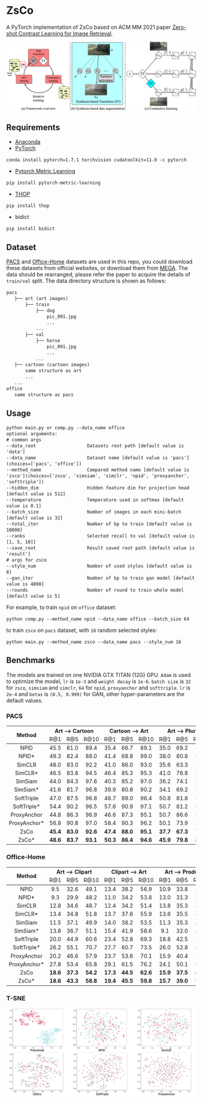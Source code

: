 # ZsCo

A PyTorch implementation of ZsCo based on ACM MM 2021 paper [Zero-shot Contrast Learning for Image Retrieval]().

![Network Architecture](result/structure.jpg)

## Requirements

- [Anaconda](https://www.anaconda.com/download/)
- [PyTorch](https://pytorch.org)

```
conda install pytorch=1.7.1 torchvision cudatoolkit=11.0 -c pytorch
```

- [Pytorch Metric Learning](https://kevinmusgrave.github.io/pytorch-metric-learning/)

```
pip install pytorch-metric-learning
```

- [THOP](https://github.com/Lyken17/pytorch-OpCounter)

```
pip install thop
```

- bidict

```
pip install bidict
```

## Dataset

[PACS](https://domaingeneralization.github.io) and [Office-Home](https://www.hemanthdv.org/officeHomeDataset.html)
datasets are used in this repo, you could download these datasets from official websites, or download them from
[MEGA](https://mega.nz/folder/M8RFgCzL#nLK35A45QVLCTFqqRzc3vQ). The data should be rearranged, please refer the paper to
acquire the details of `train/val` split. The data directory structure is shown as follows:

 ```
pacs
    ├── art (art images)
        ├── train
            ├── dog
                pic_001.jpg
                ...    
            ...  
        ├── val
            ├── horse
                pic_001.jpg
                ...    
            ...  
    ├── cartoon (cartoon images)
        same structure as art
        ...   
    ...        
office
    same structure as pacs
```

## Usage

```
python main.py or comp.py --data_name office
optional arguments:
# common args
--data_root                   Datasets root path [default value is 'data']
--data_name                   Dataset name [default value is 'pacs'](choices=['pacs', 'office'])
--method_name                 Compared method name [default value is 'zsco'](choices=['zsco', 'simsiam', 'simclr', 'npid', 'proxyanchor', 'softtriple'])
--hidden_dim                  Hidden feature dim for projection head [default value is 512]
--temperature                 Temperature used in softmax [default value is 0.1]
--batch_size                  Number of images in each mini-batch [default value is 32]
--total_iter                  Number of bp to train [default value is 10000]
--ranks                       Selected recall to val [default value is [1, 5, 10]]
--save_root                   Result saved root path [default value is 'result']
# args for zsco
--style_num                   Number of used styles [default value is 8]
--gan_iter                    Number of bp to train gan model [default value is 4000]
--rounds                      Number of round to train whole model [default value is 5]
```

For example, to train `npid` on `office` dataset:

```
python comp.py --method_name npid --data_name office --batch_size 64
```

to train `zsco` on `pacs` dataset, with `16` random selected styles:

```
python main.py --method_name zsco --data_name pacs --style_num 16
```

## Benchmarks

The models are trained on one NVIDIA GTX TITAN (12G) GPU. `Adam` is used to optimize the model, `lr` is `1e-3`
and `weight decay` is `1e-6`. `batch size` is `32` for `zsco`, `simsiam` and `simclr`, `64` for `npid`, `proxyanchor`
and `softtriple`. `lr` is `2e-4` and `betas` is `(0.5, 0.999)` for GAN, other hyper-parameters are the default values.

### PACS

<table>
<thead>
  <tr>
    <th rowspan="2">Method</th>
    <th colspan="3">Art --&gt; Cartoon</th>
    <th colspan="3">Cartoon --&gt; Art</th>
    <th colspan="3">Art --&gt; Photo</th>
    <th colspan="3">Photo --&gt; Art</th>
    <th colspan="3">Art --&gt; Sketch</th>
    <th colspan="3">Sketch --&gt; Art</th>
    <th colspan="3">Cartoon --&gt; Photo</th>
    <th colspan="3">Photo --&gt; Cartoon</th>
    <th colspan="3">Cartoon --&gt; Sketch</th>
    <th colspan="3">Sketch --&gt; Cartoon</th>
    <th colspan="3">Photo --&gt; Sketch</th>
    <th colspan="3">Sketch --&gt; Photo</th>    
    <th rowspan="2">Download</th>
  </tr>
  <tr>
    <td align="center">R@1</td>
    <td align="center">R@5</td>
    <td align="center">R@10</td>
    <td align="center">R@1</td>
    <td align="center">R@5</td>
    <td align="center">R@10</td>
    <td align="center">R@1</td>
    <td align="center">R@5</td>
    <td align="center">R@10</td>
    <td align="center">R@1</td>
    <td align="center">R@5</td>
    <td align="center">R@10</td>
    <td align="center">R@1</td>
    <td align="center">R@5</td>
    <td align="center">R@10</td>
    <td align="center">R@1</td>
    <td align="center">R@5</td>
    <td align="center">R@10</td>
    <td align="center">R@1</td>
    <td align="center">R@5</td>
    <td align="center">R@10</td>
    <td align="center">R@1</td>
    <td align="center">R@5</td>
    <td align="center">R@10</td>
    <td align="center">R@1</td>
    <td align="center">R@5</td>
    <td align="center">R@10</td>
    <td align="center">R@1</td>
    <td align="center">R@5</td>
    <td align="center">R@10</td>
    <td align="center">R@1</td>
    <td align="center">R@5</td>
    <td align="center">R@10</td>
    <td align="center">R@1</td>
    <td align="center">R@5</td>
    <td align="center">R@10</td>
  </tr>
</thead>
<tbody>
  <tr>
    <td align="center">NPID</td>
    <td align="center">45.5</td>
    <td align="center">81.0</td>
    <td align="center">89.4</td>
    <td align="center">35.4</td>
    <td align="center">66.7</td>
    <td align="center">89.1</td>
    <td align="center">35.0</td>
    <td align="center">69.2</td>
    <td align="center">81.7</td>
    <td align="center">38.6</td>
    <td align="center">85.0</td>
    <td align="center">95.2</td>
    <td align="center">25.7</td>
    <td align="center">42.5</td>
    <td align="center">47.4</td>
    <td align="center">79.1</td>
    <td align="center">84.8</td>
    <td align="center">84.8</td>
    <td align="center">35.0</td>
    <td align="center">71.9</td>
    <td align="center">93.4</td>
    <td align="center">45.0</td>
    <td align="center">79.5</td>
    <td align="center">87.4</td>
    <td align="center">37.2</td>
    <td align="center">50.2</td>
    <td align="center">51.8</td>
    <td align="center">44.1</td>
    <td align="center">91.6</td>
    <td align="center">92.6</td>
    <td align="center">26.2</td>
    <td align="center">39.6</td>
    <td align="center">44.7</td>
    <td align="center">58.6</td>
    <td align="center">84.8</td>
    <td align="center">97.4</td>
    <td align="center"><a href="https://pan.baidu.com/s/1PWLOBKWb8gUUibXOX9OQyA">hu2k</a></td>
  </tr>
  <tr>
    <td align="center">NPID*</td>
    <td align="center">49.3</td>
    <td align="center">82.4</td>
    <td align="center">88.0</td>
    <td align="center">41.4</td>
    <td align="center">68.8</td>
    <td align="center">99.0</td>
    <td align="center">38.0</td>
    <td align="center">80.8</td>
    <td align="center">94.1</td>
    <td align="center">41.3</td>
    <td align="center">82.8</td>
    <td align="center">93.6</td>
    <td align="center">32.0</td>
    <td align="center">52.7</td>
    <td align="center">68.5</td>
    <td align="center">77.1</td>
    <td align="center">78.0</td>
    <td align="center">100.0</td>
    <td align="center">33.8</td>
    <td align="center">67.7</td>
    <td align="center">78.2</td>
    <td align="center">45.0</td>
    <td align="center">83.9</td>
    <td align="center">90.0</td>
    <td align="center">41.2</td>
    <td align="center">69.6</td>
    <td align="center">83.8</td>
    <td align="center">41.0</td>
    <td align="center">87.0</td>
    <td align="center">96.5</td>
    <td align="center">30.2</td>
    <td align="center">51.8</td>
    <td align="center">61.7</td>
    <td align="center">64.4</td>
    <td align="center">82.2</td>
    <td align="center">84.8</td>
    <td align="center"><a href="https://pan.baidu.com/s/1PWLOBKWb8gUUibXOX9OQyA">hu2k</a></td>
  </tr>
  <tr>
    <td align="center">SimCLR</td>
    <td align="center">48.0</td>
    <td align="center">83.0</td>
    <td align="center">92.2</td>
    <td align="center">41.0</td>
    <td align="center">86.0</td>
    <td align="center">93.0</td>
    <td align="center">35.6</td>
    <td align="center">63.3</td>
    <td align="center">76.4</td>
    <td align="center">46.9</td>
    <td align="center">85.7</td>
    <td align="center">94.3</td>
    <td align="center">30.7</td>
    <td align="center">53.3</td>
    <td align="center">54.5</td>
    <td align="center">70.5</td>
    <td align="center">93.3</td>
    <td align="center">94.0</td>
    <td align="center">39.1</td>
    <td align="center">71.2</td>
    <td align="center">81.6</td>
    <td align="center">40.7</td>
    <td align="center">79.6</td>
    <td align="center">90.3</td>
    <td align="center">36.7</td>
    <td align="center">67.8</td>
    <td align="center">74.4</td>
    <td align="center">50.2</td>
    <td align="center">76.5</td>
    <td align="center">84.1</td>
    <td align="center">30.4</td>
    <td align="center">53.7</td>
    <td align="center">55.0</td>
    <td align="center">42.4</td>
    <td align="center">85.6</td>
    <td align="center">93.0</td>
    <td align="center"><a href="https://pan.baidu.com/s/1aJGLPODKE4cCHLZYDg96jA">4jvm</a></td>
  </tr>
  <tr>
    <td align="center">SimCLR*</td>
    <td align="center">46.5</td>
    <td align="center">83.8</td>
    <td align="center">94.5</td>
    <td align="center">46.4</td>
    <td align="center">85.3</td>
    <td align="center">95.3</td>
    <td align="center">41.0</td>
    <td align="center">76.8</td>
    <td align="center">89.6</td>
    <td align="center">51.8</td>
    <td align="center">87.0</td>
    <td align="center">94.2</td>
    <td align="center">29.8</td>
    <td align="center">49.4</td>
    <td align="center">58.3</td>
    <td align="center">32.0</td>
    <td align="center">80.1</td>
    <td align="center">90.3</td>
    <td align="center">39.1</td>
    <td align="center">80.5</td>
    <td align="center">91.8</td>
    <td align="center">44.8</td>
    <td align="center">83.8</td>
    <td align="center">94.6</td>
    <td align="center">38.0</td>
    <td align="center">61.7</td>
    <td align="center">72.6</td>
    <td align="center">37.6</td>
    <td align="center">82.5</td>
    <td align="center">93.8</td>
    <td align="center">29.1</td>
    <td align="center">50.4</td>
    <td align="center">63.8</td>
    <td align="center">36.6</td>
    <td align="center">76.3</td>
    <td align="center">88.4</td>
    <td align="center"><a href="https://pan.baidu.com/s/1PWLOBKWb8gUUibXOX9OQyA">hu2k</a></td>
  </tr>
  <tr>
    <td align="center">SimSiam</td>
    <td align="center">44.0</td>
    <td align="center">84.3</td>
    <td align="center">97.6</td>
    <td align="center">40.3</td>
    <td align="center">85.2</td>
    <td align="center">97.0</td>
    <td align="center">36.2</td>
    <td align="center">74.1</td>
    <td align="center">88.0</td>
    <td align="center">40.2</td>
    <td align="center">86.7</td>
    <td align="center">96.9</td>
    <td align="center">31.6</td>
    <td align="center">98.0</td>
    <td align="center">99.5</td>
    <td align="center">58.2</td>
    <td align="center">95.6</td>
    <td align="center">99.7</td>
    <td align="center">32.2</td>
    <td align="center">76.9</td>
    <td align="center">93.8</td>
    <td align="center">42.9</td>
    <td align="center">82.3</td>
    <td align="center">96.7</td>
    <td align="center">38.0</td>
    <td align="center">81.5</td>
    <td align="center">92.8</td>
    <td align="center">29.6</td>
    <td align="center">71.6</td>
    <td align="center">83.2</td>
    <td align="center">29.4</td>
    <td align="center">99.1</td>
    <td align="center">99.7</td>
    <td align="center">69.1</td>
    <td align="center">85.8</td>
    <td align="center">99.6</td>
    <td align="center"><a href="https://pan.baidu.com/s/1aJGLPODKE4cCHLZYDg96jA">4jvm</a></td>
  </tr>
  <tr>
    <td align="center">SimSiam*</td>
    <td align="center">41.6</td>
    <td align="center">81.7</td>
    <td align="center">96.8</td>
    <td align="center">39.9</td>
    <td align="center">80.8</td>
    <td align="center">90.2</td>
    <td align="center">34.1</td>
    <td align="center">69.2</td>
    <td align="center">85.3</td>
    <td align="center">44.2</td>
    <td align="center">88.0</td>
    <td align="center">96.2</td>
    <td align="center">31.4</td>
    <td align="center">52.4</td>
    <td align="center">52.5</td>
    <td align="center">77.2</td>
    <td align="center">92.4</td>
    <td align="center">92.8</td>
    <td align="center">42.5</td>
    <td align="center">68.9</td>
    <td align="center">86.4</td>
    <td align="center">42.3</td>
    <td align="center">85.3</td>
    <td align="center">97.5</td>
    <td align="center">30.7</td>
    <td align="center">60.5</td>
    <td align="center">66.0</td>
    <td align="center">45.0</td>
    <td align="center">76.9</td>
    <td align="center">92.7</td>
    <td align="center">30.7</td>
    <td align="center">52.6</td>
    <td align="center">52.6</td>
    <td align="center">77.3</td>
    <td align="center">84.8</td>
    <td align="center">99.9</td>
    <td align="center"><a href="https://pan.baidu.com/s/1PWLOBKWb8gUUibXOX9OQyA">hu2k</a></td>
  </tr>
  <tr>
    <td align="center">SoftTriple</td>
    <td align="center">47.0</td>
    <td align="center">87.5</td>
    <td align="center">96.8</td>
    <td align="center">48.7</td>
    <td align="center">89.0</td>
    <td align="center">96.4</td>
    <td align="center">50.8</td>
    <td align="center">81.8</td>
    <td align="center">90.9</td>
    <td align="center">56.5</td>
    <td align="center">90.5</td>
    <td align="center">96.7</td>
    <td align="center">42.8</td>
    <td align="center">73.0</td>
    <td align="center">89.0</td>
    <td align="center">69.5</td>
    <td align="center">95.6</td>
    <td align="center">98.8</td>
    <td align="center">48.8</td>
    <td align="center">84.5</td>
    <td align="center">92.6</td>
    <td align="center">51.5</td>
    <td align="center">87.6</td>
    <td align="center">96.2</td>
    <td align="center">49.6</td>
    <td align="center">78.2</td>
    <td align="center">91.3</td>
    <td align="center">56.4</td>
    <td align="center">90.3</td>
    <td align="center">97.7</td>
    <td align="center">53.5</td>
    <td align="center">78.4</td>
    <td align="center">91.4</td>
    <td align="center">61.2</td>
    <td align="center">93.0</td>
    <td align="center">98.7</td>
    <td align="center"><a href="https://pan.baidu.com/s/1mYIRpX4ABX9YVLs0gFJVmg">6we5</a></td>
  </tr>
  <tr>
    <td align="center">SoftTriple*</td>
    <td align="center">54.4</td>
    <td align="center">90.2</td>
    <td align="center">96.5</td>
    <td align="center">57.6</td>
    <td align="center">90.9</td>
    <td align="center">97.1</td>
    <td align="center">50.7</td>
    <td align="center">81.2</td>
    <td align="center">88.6</td>
    <td align="center">68.9</td>
    <td align="center">91.9</td>
    <td align="center">96.6</td>
    <td align="center">55.8</td>
    <td align="center">84.7</td>
    <td align="center">91.9</td>
    <td align="center">46.7</td>
    <td align="center">92.0</td>
    <td align="center">98.6</td>
    <td align="center">57.2</td>
    <td align="center">81.3</td>
    <td align="center">88.0</td>
    <td align="center">62.5</td>
    <td align="center">91.8</td>
    <td align="center">97.1</td>
    <td align="center">56.6</td>
    <td align="center">80.4</td>
    <td align="center">87.4</td>
    <td align="center">65.8</td>
    <td align="center">95.7</td>
    <td align="center">98.8</td>
    <td align="center">58.1</td>
    <td align="center">87.3</td>
    <td align="center">95.0</td>
    <td align="center">78.2</td>
    <td align="center">87.3</td>
    <td align="center">90.4</td>
    <td align="center"><a href="https://pan.baidu.com/s/1PWLOBKWb8gUUibXOX9OQyA">hu2k</a></td>
  </tr>
  <tr>
    <td align="center">ProxyAnchor</td>
    <td align="center">44.8</td>
    <td align="center">86.3</td>
    <td align="center">96.9</td>
    <td align="center">46.6</td>
    <td align="center">87.3</td>
    <td align="center">95.1</td>
    <td align="center">50.7</td>
    <td align="center">86.6</td>
    <td align="center">94.8</td>
    <td align="center">55.7</td>
    <td align="center">90.3</td>
    <td align="center">96.2</td>
    <td align="center">43.9</td>
    <td align="center">79.5</td>
    <td align="center">90.3</td>
    <td align="center">59.2</td>
    <td align="center">95.3</td>
    <td align="center">98.8</td>
    <td align="center">44.8</td>
    <td align="center">78.6</td>
    <td align="center">88.9</td>
    <td align="center">43.7</td>
    <td align="center">85.1</td>
    <td align="center">95.8</td>
    <td align="center">46.4</td>
    <td align="center">77.4</td>
    <td align="center">86.3</td>
    <td align="center">61.5</td>
    <td align="center">92.3</td>
    <td align="center">97.4</td>
    <td align="center">41.9</td>
    <td align="center">83.2</td>
    <td align="center">93.6</td>
    <td align="center">40.6</td>
    <td align="center">84.1</td>
    <td align="center">95.5</td>
    <td align="center"><a href="https://pan.baidu.com/s/1aEQhoDH3ciAHESbzSfeR6Q">99k3</a></td>
  </tr>
  <tr>
    <td align="center">ProxyAnchor*</td>
    <td align="center">56.8</td>
    <td align="center">90.8</td>
    <td align="center">97.0</td>
    <td align="center">58.4</td>
    <td align="center">90.3</td>
    <td align="center">96.2</td>
    <td align="center">50.1</td>
    <td align="center">73.9</td>
    <td align="center">81.7</td>
    <td align="center">72.7</td>
    <td align="center">92.8</td>
    <td align="center">95.8</td>
    <td align="center">44.7</td>
    <td align="center">75.2</td>
    <td align="center">86.5</td>
    <td align="center">72.3</td>
    <td align="center">96.5</td>
    <td align="center">98.7</td>
    <td align="center">52.8</td>
    <td align="center">72.3</td>
    <td align="center">79.3</td>
    <td align="center">58.9</td>
    <td align="center">90.6</td>
    <td align="center">96.0</td>
    <td align="center">54.8</td>
    <td align="center">74.6</td>
    <td align="center">83.4</td>
    <td align="center">66.5</td>
    <td align="center">94.1</td>
    <td align="center">98.8</td>
    <td align="center">39.1</td>
    <td align="center">55.2</td>
    <td align="center">70.0</td>
    <td align="center">78.5</td>
    <td align="center">83.1</td>
    <td align="center">84.8</td>
    <td align="center"><a href="https://pan.baidu.com/s/1PWLOBKWb8gUUibXOX9OQyA">hu2k</a></td>
  </tr>
  <tr>
    <td align="center">ZsCo</td>
    <td align="center"><b>45.4</b></td>
    <td align="center"><b>83.0</b></td>
    <td align="center"><b>92.6</b></td>
    <td align="center"><b>47.4</b></td>
    <td align="center"><b>88.0</b></td>
    <td align="center"><b>95.1</b></td>
    <td align="center"><b>37.7</b></td>
    <td align="center"><b>67.3</b></td>
    <td align="center"><b>79.9</b></td>
    <td align="center"><b>67.1</b></td>
    <td align="center"><b>91.8</b></td>
    <td align="center"><b>97.5</b></td>
    <td align="center"><b>34.8</b></td>
    <td align="center"><b>66.1</b></td>
    <td align="center"><b>76.6</b></td>
    <td align="center"><b>57.6</b></td>
    <td align="center"><b>90.5</b></td>
    <td align="center"><b>97.3</b></td>
    <td align="center"><b>42.4</b></td>
    <td align="center"><b>72.1</b></td>
    <td align="center"><b>82.5</b></td>
    <td align="center"><b>54.4</b></td>
    <td align="center"><b>91.5</b></td>
    <td align="center"><b>98.0</b></td>
    <td align="center"><b>39.2</b></td>
    <td align="center"><b>66.8</b></td>
    <td align="center"><b>79.8</b></td>
    <td align="center"><b>55.4</b></td>
    <td align="center"><b>88.5</b></td>
    <td align="center"><b>95.4</b></td>
    <td align="center"><b>28.2</b></td>
    <td align="center"><b>64.0</b></td>
    <td align="center"><b>80.8</b></td>
    <td align="center"><b>48.5</b></td>
    <td align="center"><b>80.5</b></td>
    <td align="center"><b>86.9</b></td>
    <td align="center"><a href="https://pan.baidu.com/s/19d3v1PTnX-Z3dH7ifeY1oA">cb2b</a></td>
  </tr>
  <tr>
    <td align="center">ZsCo*</td>
    <td align="center"><b>48.6</b></td>
    <td align="center"><b>83.7</b></td>
    <td align="center"><b>93.1</b></td>
    <td align="center"><b>50.3</b></td>
    <td align="center"><b>86.4</b></td>
    <td align="center"><b>94.6</b></td>
    <td align="center"><b>45.9</b></td>
    <td align="center"><b>79.8</b></td>
    <td align="center"><b>89.0</b></td>
    <td align="center"><b>66.1</b></td>
    <td align="center"><b>88.7</b></td>
    <td align="center"><b>94.0</b></td>
    <td align="center"><b>42.5</b></td>
    <td align="center"><b>62.3</b></td>
    <td align="center"><b>73.0</b></td>
    <td align="center"><b>50.4</b></td>
    <td align="center"><b>92.7</b></td>
    <td align="center"><b>97.1</b></td>
    <td align="center"><b>47.9</b></td>
    <td align="center"><b>80.6</b></td>
    <td align="center"><b>89.2</b></td>
    <td align="center"><b>54.7</b></td>
    <td align="center"><b>91.0</b></td>
    <td align="center"><b>97.3</b></td>
    <td align="center"><b>49.7</b></td>
    <td align="center"><b>77.3</b></td>
    <td align="center"><b>85.6</b></td>
    <td align="center"><b>58.1</b></td>
    <td align="center"><b>90.2</b></td>
    <td align="center"><b>96.2</b></td>
    <td align="center"><b>47.1</b></td>
    <td align="center"><b>70.9</b></td>
    <td align="center"><b>81.9</b></td>
    <td align="center"><b>60.5</b></td>
    <td align="center"><b>90.4</b></td>
    <td align="center"><b>95.7</b></td>
    <td align="center"><a href="https://pan.baidu.com/s/1PWLOBKWb8gUUibXOX9OQyA">hu2k</a></td>
  </tr>
</tbody>
</table>

### Office-Home

<table>
<thead>
  <tr>
    <th rowspan="2">Method</th>
    <th colspan="3">Art --&gt; Clipart</th>
    <th colspan="3">Clipart --&gt; Art</th>
    <th colspan="3">Art --&gt; Product</th>
    <th colspan="3">Product --&gt; Art</th>
    <th colspan="3">Art --&gt; Real</th>
    <th colspan="3">Real --&gt; Art</th>
    <th colspan="3">Clipart --&gt; Product</th>
    <th colspan="3">Product --&gt; Clipart</th>
    <th colspan="3">Clipart --&gt; Real</th>
    <th colspan="3">Real --&gt; Clipart</th>
    <th colspan="3">Product --&gt; Real</th>
    <th colspan="3">Real --&gt; Product</th>    
    <th rowspan="2">Download</th>
  </tr>
  <tr>
    <td align="center">R@1</td>
    <td align="center">R@5</td>
    <td align="center">R@10</td>
    <td align="center">R@1</td>
    <td align="center">R@5</td>
    <td align="center">R@10</td>
    <td align="center">R@1</td>
    <td align="center">R@5</td>
    <td align="center">R@10</td>
    <td align="center">R@1</td>
    <td align="center">R@5</td>
    <td align="center">R@10</td>
    <td align="center">R@1</td>
    <td align="center">R@5</td>
    <td align="center">R@10</td>
    <td align="center">R@1</td>
    <td align="center">R@5</td>
    <td align="center">R@10</td>
    <td align="center">R@1</td>
    <td align="center">R@5</td>
    <td align="center">R@10</td>
    <td align="center">R@1</td>
    <td align="center">R@5</td>
    <td align="center">R@10</td>
    <td align="center">R@1</td>
    <td align="center">R@5</td>
    <td align="center">R@10</td>
    <td align="center">R@1</td>
    <td align="center">R@5</td>
    <td align="center">R@10</td>
    <td align="center">R@1</td>
    <td align="center">R@5</td>
    <td align="center">R@10</td>
    <td align="center">R@1</td>
    <td align="center">R@5</td>
    <td align="center">R@10</td>
  </tr>
</thead>
<tbody>
  <tr>
    <td align="center">NPID</td>
    <td align="center">9.5</td>
    <td align="center">32.6</td>
    <td align="center">49.1</td>
    <td align="center">13.4</td>
    <td align="center">38.2</td>
    <td align="center">56.9</td>
    <td align="center">10.9</td>
    <td align="center">33.8</td>
    <td align="center">47.6</td>
    <td align="center">13.3</td>
    <td align="center">38.3</td>
    <td align="center">56.5</td>
    <td align="center">13.4</td>
    <td align="center">39.4</td>
    <td align="center">59.4</td>
    <td align="center">12.6</td>
    <td align="center">37.6</td>
    <td align="center">58.6</td>
    <td align="center">17.0</td>
    <td align="center">41.4</td>
    <td align="center">53.3</td>
    <td align="center">15.3</td>
    <td align="center">36.5</td>
    <td align="center">52.6</td>
    <td align="center">15.7</td>
    <td align="center">42.2</td>
    <td align="center">59.3</td>
    <td align="center">12.8</td>
    <td align="center">37.3</td>
    <td align="center">50.0</td>
    <td align="center">19.5</td>
    <td align="center">50.0</td>
    <td align="center">66.8</td>
    <td align="center">16.5</td>
    <td align="center">43.2</td>
    <td align="center">57.9</td>
    <td align="center"><a href="https://pan.baidu.com/s/1PWLOBKWb8gUUibXOX9OQyA">hu2k</a></td>
  </tr>
  <tr>
    <td align="center">NPID*</td>
    <td align="center">9.3</td>
    <td align="center">29.9</td>
    <td align="center">48.2</td>
    <td align="center">11.0</td>
    <td align="center">34.2</td>
    <td align="center">53.8</td>
    <td align="center">13.0</td>
    <td align="center">31.3</td>
    <td align="center">47.6</td>
    <td align="center">9.4</td>
    <td align="center">34.6</td>
    <td align="center">52.8</td>
    <td align="center">14.6</td>
    <td align="center">43.9</td>
    <td align="center">62.1</td>
    <td align="center">12.3</td>
    <td align="center">40.5</td>
    <td align="center">59.1</td>
    <td align="center">13.9</td>
    <td align="center">38.5</td>
    <td align="center">54.2</td>
    <td align="center">14.4</td>
    <td align="center">37.5</td>
    <td align="center">53.3</td>
    <td align="center">15.2</td>
    <td align="center">42.5</td>
    <td align="center">59.6</td>
    <td align="center">14.3</td>
    <td align="center">37.1</td>
    <td align="center">54.6</td>
    <td align="center">21.2</td>
    <td align="center">52.0</td>
    <td align="center">69.2</td>
    <td align="center">20.8</td>
    <td align="center">44.3</td>
    <td align="center">58.1</td>
    <td align="center"><a href="https://pan.baidu.com/s/1PWLOBKWb8gUUibXOX9OQyA">hu2k</a></td>
  </tr>
  <tr>
    <td align="center">SimCLR</td>
    <td align="center">12.8</td>
    <td align="center">34.6</td>
    <td align="center">48.7</td>
    <td align="center">12.4</td>
    <td align="center">34.2</td>
    <td align="center">51.4</td>
    <td align="center">13.8</td>
    <td align="center">35.3</td>
    <td align="center">47.8</td>
    <td align="center">14.9</td>
    <td align="center">41.4</td>
    <td align="center">56.8</td>
    <td align="center">12.6</td>
    <td align="center">42.5</td>
    <td align="center">60.6</td>
    <td align="center">13.7</td>
    <td align="center">39.8</td>
    <td align="center">58.6</td>
    <td align="center">14.1</td>
    <td align="center">36.0</td>
    <td align="center">51.2</td>
    <td align="center">12.7</td>
    <td align="center">37.1</td>
    <td align="center">52.3</td>
    <td align="center">17.9</td>
    <td align="center">45.1</td>
    <td align="center">61.4</td>
    <td align="center">12.9</td>
    <td align="center">40.0</td>
    <td align="center">56.6</td>
    <td align="center">18.1</td>
    <td align="center">47.7</td>
    <td align="center">63.8</td>
    <td align="center">17.2</td>
    <td align="center">42.4</td>
    <td align="center">56.6</td>
    <td align="center"><a href="https://pan.baidu.com/s/1aJGLPODKE4cCHLZYDg96jA">4jvm</a></td>
  </tr>
  <tr>
    <td align="center">SimCLR*</td>
    <td align="center">13.4</td>
    <td align="center">34.8</td>
    <td align="center">51.8</td>
    <td align="center">13.7</td>
    <td align="center">37.6</td>
    <td align="center">55.9</td>
    <td align="center">13.6</td>
    <td align="center">35.5</td>
    <td align="center">47.8</td>
    <td align="center">12.5</td>
    <td align="center">38.6</td>
    <td align="center">57.0</td>
    <td align="center">13.0</td>
    <td align="center">41.2</td>
    <td align="center">55.9</td>
    <td align="center">13.4</td>
    <td align="center">41.9</td>
    <td align="center">58.7</td>
    <td align="center">18.3</td>
    <td align="center">42.4</td>
    <td align="center">57.6</td>
    <td align="center">16.1</td>
    <td align="center">44.1</td>
    <td align="center">60.3</td>
    <td align="center">23.0</td>
    <td align="center">50.2</td>
    <td align="center">65.5</td>
    <td align="center">16.9</td>
    <td align="center">43.8</td>
    <td align="center">59.3</td>
    <td align="center">25.2</td>
    <td align="center">56.0</td>
    <td align="center">69.9</td>
    <td align="center">21.8</td>
    <td align="center">46.0</td>
    <td align="center">60.7</td>
    <td align="center"><a href="https://pan.baidu.com/s/1PWLOBKWb8gUUibXOX9OQyA">hu2k</a></td>
  </tr>
  <tr>
    <td align="center">SimSiam</td>
    <td align="center">11.5</td>
    <td align="center">37.1</td>
    <td align="center">49.9</td>
    <td align="center">14.0</td>
    <td align="center">38.2</td>
    <td align="center">53.5</td>
    <td align="center">11.3</td>
    <td align="center">35.3</td>
    <td align="center">49.9</td>
    <td align="center">11.0</td>
    <td align="center">32.5</td>
    <td align="center">53.8</td>
    <td align="center">13.2</td>
    <td align="center">36.9</td>
    <td align="center">58.1</td>
    <td align="center">11.0</td>
    <td align="center">35.4</td>
    <td align="center">55.5</td>
    <td align="center">15.2</td>
    <td align="center">37.0</td>
    <td align="center">54.0</td>
    <td align="center">14.9</td>
    <td align="center">38.9</td>
    <td align="center">56.6</td>
    <td align="center">13.2</td>
    <td align="center">43.2</td>
    <td align="center">61.0</td>
    <td align="center">15.9</td>
    <td align="center">37.9</td>
    <td align="center">54.1</td>
    <td align="center">18.0</td>
    <td align="center">46.2</td>
    <td align="center">65.0</td>
    <td align="center">15.7</td>
    <td align="center">38.4</td>
    <td align="center">54.1</td>
    <td align="center"><a href="https://pan.baidu.com/s/1aJGLPODKE4cCHLZYDg96jA">4jvm</a></td>
  </tr>
  <tr>
    <td align="center">SimSiam*</td>
    <td align="center">13.8</td>
    <td align="center">36.7</td>
    <td align="center">51.1</td>
    <td align="center">15.4</td>
    <td align="center">41.9</td>
    <td align="center">58.6</td>
    <td align="center">9.1</td>
    <td align="center">32.0</td>
    <td align="center">47.8</td>
    <td align="center">9.6</td>
    <td align="center">35.1</td>
    <td align="center">54.9</td>
    <td align="center">13.2</td>
    <td align="center">38.4</td>
    <td align="center">57.7</td>
    <td align="center">12.1</td>
    <td align="center">39.2</td>
    <td align="center">56.8</td>
    <td align="center">16.7</td>
    <td align="center">39.9</td>
    <td align="center">55.6</td>
    <td align="center">15.1</td>
    <td align="center">42.4</td>
    <td align="center">56.2</td>
    <td align="center">19.3</td>
    <td align="center">45.8</td>
    <td align="center">61.7</td>
    <td align="center">13.7</td>
    <td align="center">38.2</td>
    <td align="center">53.5</td>
    <td align="center">20.3</td>
    <td align="center">49.6</td>
    <td align="center">66.3</td>
    <td align="center">18.2</td>
    <td align="center">42.1</td>
    <td align="center">59.1</td>
    <td align="center"><a href="https://pan.baidu.com/s/1PWLOBKWb8gUUibXOX9OQyA">hu2k</a></td>
  </tr>
  <tr>
    <td align="center">SoftTriple</td>
    <td align="center">20.0</td>
    <td align="center">44.9</td>
    <td align="center">60.6</td>
    <td align="center">23.4</td>
    <td align="center">52.8</td>
    <td align="center">69.3</td>
    <td align="center">18.8</td>
    <td align="center">42.5</td>
    <td align="center">56.7</td>
    <td align="center">24.3</td>
    <td align="center">53.2</td>
    <td align="center">71.0</td>
    <td align="center">23.9</td>
    <td align="center">53.0</td>
    <td align="center">68.9</td>
    <td align="center">24.8</td>
    <td align="center">59.0</td>
    <td align="center">75.0</td>
    <td align="center">30.9</td>
    <td align="center">53.9</td>
    <td align="center">64.4</td>
    <td align="center">31.4</td>
    <td align="center">57.7</td>
    <td align="center">68.1</td>
    <td align="center">35.8</td>
    <td align="center">63.1</td>
    <td align="center">74.0</td>
    <td align="center">26.3</td>
    <td align="center">53.7</td>
    <td align="center">67.0</td>
    <td align="center">45.2</td>
    <td align="center">71.7</td>
    <td align="center">84.2</td>
    <td align="center">36.3</td>
    <td align="center">62.2</td>
    <td align="center">72.7</td>
    <td align="center"><a href="https://pan.baidu.com/s/1mYIRpX4ABX9YVLs0gFJVmg">6we5</a></td>
  </tr>
  <tr>
    <td align="center">SoftTriple*</td>
    <td align="center">26.2</td>
    <td align="center">55.1</td>
    <td align="center">70.7</td>
    <td align="center">27.7</td>
    <td align="center">60.7</td>
    <td align="center">73.5</td>
    <td align="center">26.0</td>
    <td align="center">52.8</td>
    <td align="center">64.3</td>
    <td align="center">28.4</td>
    <td align="center">59.9</td>
    <td align="center">76.7</td>
    <td align="center">32.6</td>
    <td align="center">65.6</td>
    <td align="center">74.8</td>
    <td align="center">37.1</td>
    <td align="center">65.3</td>
    <td align="center">79.7</td>
    <td align="center">33.2</td>
    <td align="center">54.7</td>
    <td align="center">65.9</td>
    <td align="center">37.5</td>
    <td align="center">62.9</td>
    <td align="center">74.7</td>
    <td align="center">39.6</td>
    <td align="center">67.9</td>
    <td align="center">78.5</td>
    <td align="center">39.4</td>
    <td align="center">66.1</td>
    <td align="center">77.9</td>
    <td align="center">53.8</td>
    <td align="center">80.0</td>
    <td align="center">87.1</td>
    <td align="center">46.5</td>
    <td align="center">71.2</td>
    <td align="center">81.8</td>
    <td align="center"><a href="https://pan.baidu.com/s/1PWLOBKWb8gUUibXOX9OQyA">hu2k</a></td>
  </tr>
  <tr>
    <td align="center">ProxyAnchor</td>
    <td align="center">20.2</td>
    <td align="center">46.6</td>
    <td align="center">57.9</td>
    <td align="center">23.7</td>
    <td align="center">53.6</td>
    <td align="center">70.1</td>
    <td align="center">15.9</td>
    <td align="center">40.4</td>
    <td align="center">56.3</td>
    <td align="center">22.1</td>
    <td align="center">52.4</td>
    <td align="center">69.2</td>
    <td align="center">22.3</td>
    <td align="center">52.8</td>
    <td align="center">69.1</td>
    <td align="center">25.2</td>
    <td align="center">57.1</td>
    <td align="center">71.7</td>
    <td align="center">31.8</td>
    <td align="center">54.9</td>
    <td align="center">66.1</td>
    <td align="center">31.5</td>
    <td align="center">57.7</td>
    <td align="center">68.4</td>
    <td align="center">35.5</td>
    <td align="center">61.4</td>
    <td align="center">73.2</td>
    <td align="center">25.5</td>
    <td align="center">50.1</td>
    <td align="center">65.3</td>
    <td align="center">44.1</td>
    <td align="center">70.3</td>
    <td align="center">79.1</td>
    <td align="center">35.9</td>
    <td align="center">59.5</td>
    <td align="center">71.2</td>
    <td align="center"><a href="https://pan.baidu.com/s/1aEQhoDH3ciAHESbzSfeR6Q">99k3</a></td>
  </tr>
  <tr>
    <td align="center">ProxyAnchor*</td>
    <td align="center">27.8</td>
    <td align="center">53.4</td>
    <td align="center">65.8</td>
    <td align="center">29.1</td>
    <td align="center">61.5</td>
    <td align="center">76.2</td>
    <td align="center">24.1</td>
    <td align="center">50.1</td>
    <td align="center">64.9</td>
    <td align="center">30.6</td>
    <td align="center">62.1</td>
    <td align="center">77.2</td>
    <td align="center">30.5</td>
    <td align="center">61.0</td>
    <td align="center">76.3</td>
    <td align="center">33.3</td>
    <td align="center">65.8</td>
    <td align="center">81.1</td>
    <td align="center">32.8</td>
    <td align="center">55.8</td>
    <td align="center">68.2</td>
    <td align="center">40.7</td>
    <td align="center">63.9</td>
    <td align="center">74.9</td>
    <td align="center">40.1</td>
    <td align="center">68.1</td>
    <td align="center">78.4</td>
    <td align="center">35.3</td>
    <td align="center">60.4</td>
    <td align="center">75.3</td>
    <td align="center">51.6</td>
    <td align="center">79.8</td>
    <td align="center">88.8</td>
    <td align="center">45.8</td>
    <td align="center">69.8</td>
    <td align="center">79.2</td>
    <td align="center"><a href="https://pan.baidu.com/s/1PWLOBKWb8gUUibXOX9OQyA">hu2k</a></td>
  </tr>
  <tr>
    <td align="center">ZsCo</td>
    <td align="center"><b>18.6</b></td>
    <td align="center"><b>37.3</b></td>
    <td align="center"><b>54.2</b></td>
    <td align="center"><b>17.3</b></td>
    <td align="center"><b>44.5</b></td>
    <td align="center"><b>62.6</b></td>
    <td align="center"><b>15.9</b></td>
    <td align="center"><b>37.5</b></td>
    <td align="center"><b>49.9</b></td>
    <td align="center"><b>14.7</b></td>
    <td align="center"><b>40.9</b></td>
    <td align="center"><b>59.3</b></td>
    <td align="center"><b>21.2</b></td>
    <td align="center"><b>47.4</b></td>
    <td align="center"><b>61.4</b></td>
    <td align="center"><b>18.5</b></td>
    <td align="center"><b>45.9</b></td>
    <td align="center"><b>65.5</b></td>
    <td align="center"><b>26.9</b></td>
    <td align="center"><b>51.5</b></td>
    <td align="center"><b>64.4</b></td>
    <td align="center"><b>28.7</b></td>
    <td align="center"><b>52.8</b></td>
    <td align="center"><b>64.0</b></td>
    <td align="center"><b>28.0</b></td>
    <td align="center"><b>55.9</b></td>
    <td align="center"><b>71.7</b></td>
    <td align="center"><b>23.1</b></td>
    <td align="center"><b>47.4</b></td>
    <td align="center"><b>60.0</b></td>
    <td align="center"><b>31.7</b></td>
    <td align="center"><b>62.9</b></td>
    <td align="center"><b>73.6</b></td>
    <td align="center"><b>28.0</b></td>
    <td align="center"><b>54.9</b></td>
    <td align="center"><b>66.3</b></td>
    <td align="center"><a href="https://pan.baidu.com/s/19d3v1PTnX-Z3dH7ifeY1oA">cb2b</a></td>
  </tr>
  <tr>
    <td align="center">ZsCo*</td>
    <td align="center"><b>18.6</b></td>
    <td align="center"><b>43.3</b></td>
    <td align="center"><b>58.8</b></td>
    <td align="center"><b>19.4</b></td>
    <td align="center"><b>45.5</b></td>
    <td align="center"><b>59.8</b></td>
    <td align="center"><b>15.7</b></td>
    <td align="center"><b>39.0</b></td>
    <td align="center"><b>53.4</b></td>
    <td align="center"><b>15.1</b></td>
    <td align="center"><b>44.2</b></td>
    <td align="center"><b>61.6</b></td>
    <td align="center"><b>18.8</b></td>
    <td align="center"><b>49.3</b></td>
    <td align="center"><b>65.6</b></td>
    <td align="center"><b>18.4</b></td>
    <td align="center"><b>47.0</b></td>
    <td align="center"><b>63.9</b></td>
    <td align="center"><b>22.5</b></td>
    <td align="center"><b>48.7</b></td>
    <td align="center"><b>59.5</b></td>
    <td align="center"><b>27.3</b></td>
    <td align="center"><b>52.3</b></td>
    <td align="center"><b>64.0</b></td>
    <td align="center"><b>28.3</b></td>
    <td align="center"><b>55.9</b></td>
    <td align="center"><b>70.8</b></td>
    <td align="center"><b>22.5</b></td>
    <td align="center"><b>48.0</b></td>
    <td align="center"><b>64.3</b></td>
    <td align="center"><b>33.9</b></td>
    <td align="center"><b>62.6</b></td>
    <td align="center"><b>74.3</b></td>
    <td align="center"><b>30.1</b></td>
    <td align="center"><b>55.4</b></td>
    <td align="center"><b>67.6</b></td>
    <td align="center"><a href="https://pan.baidu.com/s/1PWLOBKWb8gUUibXOX9OQyA">hu2k</a></td>
  </tr>
</tbody>
</table>

### T-SNE

![tsne](result/tsne.png)
